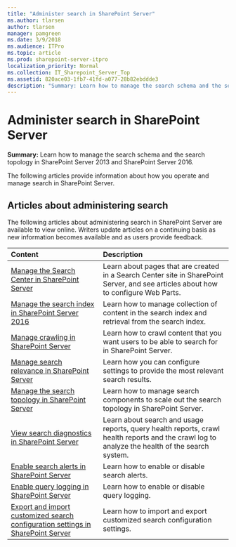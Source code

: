 ```yaml
---
title: "Administer search in SharePoint Server"
ms.author: tlarsen
author: tlarsen
manager: pamgreen
ms.date: 3/9/2018
ms.audience: ITPro
ms.topic: article
ms.prod: sharepoint-server-itpro
localization_priority: Normal
ms.collection: IT_Sharepoint_Server_Top
ms.assetid: 820ace03-1fb7-41fd-a077-28b82ebddde3
description: "Summary: Learn how to manage the search schema and the search topology in SharePoint Server 2013 and SharePoint Server 2016."
---
```


# Administer search in SharePoint Server

 **Summary:** Learn how to manage the search schema and the search topology in SharePoint Server 2013 and SharePoint Server 2016. 
  
The following articles provide information about how you operate and manage search in SharePoint Server.
  
## Articles about administering search

The following articles about administering search in SharePoint Server are available to view online. Writers update articles on a continuing basis as new information becomes available and as users provide feedback.
  
|                                                                   **Content**                                                                    |                                                                **Description**                                                                 |
| :----------------------------------------------------------------------------------------------------------------------------------------------- | :--------------------------------------------------------------------------------------------------------------------------------------------- |
| [Manage the Search Center in SharePoint Server](manage-the-search-center-in-sharepoint-server.md)                                                | Learn about pages that are created in a Search Center site in SharePoint Server, and see articles about how to configure Web Parts.            |
| [Manage the search index in SharePoint Server 2016](manage-the-index.md)                                                                         | Learn how to manage collection of content in the search index and retrieval from the search index.                                             |
| [Manage crawling in SharePoint Server](manage-crawling.md)                                                                                       | Learn how to crawl content that you want users to be able to search for in SharePoint Server.                                                  |
| [Manage search relevance in SharePoint Server](manage-relevance.md)                                                                              | Learn how you can configure settings to provide the most relevant search results.                                                              |
| [Manage the search topology in SharePoint Server](manage-the-search-topology.md)                                                                 | Learn how to manage search components to scale out the search topology in SharePoint Server.                                                   |
| [View search diagnostics in SharePoint Server](view-search-diagnostics.md)                                                                       | Learn about search and usage reports, query health reports, crawl health reports and the crawl log to analyze the health of the search system. |
| [Enable search alerts in SharePoint Server](enable-search-alerts.md)                                                                             | Learn how to enable or disable search alerts.                                                                                                  |
| [Enable query logging in SharePoint Server](enable-query-logging.md)                                                                             | Learn how to enable or disable query logging.                                                                                                  |
| [Export and import customized search configuration settings in SharePoint Server](export-and-import-customized-search-configuration-settings.md) | Learn how to import and export customized search configuration settings.                                                                       |
   

